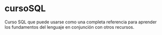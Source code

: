 cursoSQL
========

Curso SQL que puede usarse como una completa referencia para aprender los fundamentos del lenguaje en conjunción con otros recursos.
